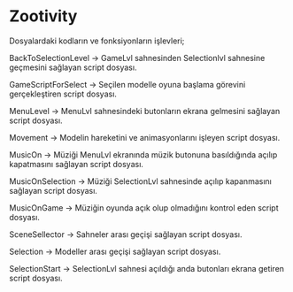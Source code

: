 # Zootivity

Dosyalardaki kodların ve fonksiyonların işlevleri;

BackToSelectionLevel -> GameLvl sahnesinden Selectionlvl sahnesine geçmesini sağlayan script dosyası.

GameScriptForSelect -> Seçilen modelle oyuna başlama görevini gerçekleştiren script dosyası.

MenuLevel -> MenuLvl sahnesindeki butonların ekrana gelmesini sağlayan script dosyası.

Movement -> Modelin hareketini ve animasyonlarını işleyen script dosyası.

MusicOn -> Müziği MenuLvl ekranında müzik butonuna basıldığında açılıp kapatmasını sağlayan script dosyası.

MusicOnSelection -> Müziği SelectionLvl sahnesinde açılıp kapanmasını sağlayan script dosyası.

MusicOnGame -> Müziğin oyunda açık olup olmadığını kontrol eden script dosyası.

SceneSellector -> Sahneler arası geçişi sağlayan script dosyası.

Selection -> Modeller arası geçişi sağlayan script dosyası.

SelectionStart -> SelectionLvl sahnesi açıldığı anda butonları ekrana getiren script dosyası.
